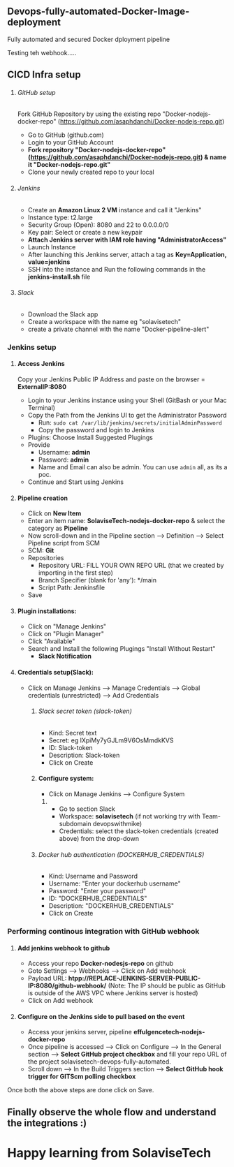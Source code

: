 
## Devops-fully-automated-Docker-Image-deployment
Fully automated and secured Docker dployment pipeline

Testing teh webhook.....

## CICD Infra setup
1) ###### GitHub setup
    Fork GitHub Repository by using the existing repo "Docker-nodejs-docker-repo" (https://github.com/asaphdanchi/Docker-nodejs-repo.git)     
    - Go to GitHub (github.com)
    - Login to your GitHub Account
    - **Fork repository "Docker-nodejs-docker-repo" (https://github.com/asaphdanchi/Docker-nodejs-repo.git) & name it "Docker-nodejs-repo.git"**
    - Clone your newly created repo to your local

2) ###### Jenkins
    - Create an **Amazon Linux 2 VM** instance and call it "Jenkins"
    - Instance type: t2.large
    - Security Group (Open): 8080 and 22 to 0.0.0.0/0
    - Key pair: Select or create a new keypair
    - **Attach Jenkins server with IAM role having "AdministratorAccess"**
    - Launch Instance
    - After launching this Jenkins server, attach a tag as **Key=Application, value=jenkins**
    - SSH into the instance and Run the following commands in the **jenkins-install.sh** file

3) ###### Slack 
    - Download the Slack app
    - Create a workspace with the name eg "solavisetech"
    - create a private channel with the name "Docker-pipeline-alert"

### Jenkins setup
1) #### Access Jenkins
    Copy your Jenkins Public IP Address and paste on the browser = **ExternalIP:8080**
    - Login to your Jenkins instance using your Shell (GitBash or your Mac Terminal)
    - Copy the Path from the Jenkins UI to get the Administrator Password
        - Run: `sudo cat /var/lib/jenkins/secrets/initialAdminPassword`
        - Copy the password and login to Jenkins
    - Plugins: Choose Install Suggested Plugings 
    - Provide 
        - Username: **admin**
        - Password: **admin**
        - Name and Email can also be admin. You can use `admin` all, as its a poc.
    - Continue and Start using Jenkins

2)  #### Pipeline creation
    - Click on **New Item**
    - Enter an item name: **SolaviseTech-nodejs-docker-repo** & select the category as **Pipeline**
    - Now scroll-down and in the Pipeline section --> Definition --> Select Pipeline script from SCM
    - SCM: **Git**
    - Repositories
        - Repository URL: FILL YOUR OWN REPO URL (that we created by importing in the first step)
        - Branch Specifier (blank for 'any'): */main
        - Script Path: Jenkinsfile
    - Save

3)  #### Plugin installations:
    - Click on "Manage Jenkins"
    - Click on "Plugin Manager"
    - Click "Available"
    - Search and Install the following Plugings "Install Without Restart"        
        - **Slack Notification**

4)  #### Credentials setup(Slack):
    - Click on Manage Jenkins --> Manage Credentials --> Global credentials (unrestricted) --> Add Credentials
        1)  ###### Slack secret token (slack-token)
            - Kind: Secret text            
            - Secret: eg lXpiMy7yGJLm9V6OsMmdkKVS
            - ID: Slack-token
            - Description: Slack-token
            - Click on Create                

        2)  #### Configure system:
            - Click on Manage Jenkins --> Configure System

            1)  - Go to section Slack
                - Workspace: **solavisetech** (if not working try with Team-subdomain devopswithmike)
                - Credentials: select the slack-token credentials (created above) from the drop-down    
        3)  ###### Docker hub authentication (DOCKERHUB_CREDENTIALS)
            - Kind: Username and Password            
            - Username: "Enter your dockerhub username"
            - Password: "Enter your password"
            - ID: "DOCKERHUB_CREDENTIALS"
            - Description: "DOCKERHUB_CREDENTIALS"
            - Click on Create 

### Performing continous integration with GitHub webhook

1) #### Add jenkins webhook to github
    - Access your repo **Docker-nodesjs-repo** on github
    - Goto Settings --> Webhooks --> Click on Add webhook 
    - Payload URL: **htpp://REPLACE-JENKINS-SERVER-PUBLIC-IP:8080/github-webhook/**    (Note: The IP should be public as GitHub is outside of the AWS VPC where Jenkins server is hosted)
    - Click on Add webhook

2) #### Configure on the Jenkins side to pull based on the event
    - Access your jenkins server, pipeline **effulgencetech-nodejs-docker-repo**
    - Once pipeline is accessed --> Click on Configure --> In the General section --> **Select GitHub project checkbox** and fill your repo URL of the project solavisetech-devops-fully-automated.
    - Scroll down --> In the Build Triggers section -->  **Select GitHub hook trigger for GITScm polling checkbox**

Once both the above steps are done click on Save.


## Finally observe the whole flow and understand the integrations :) 
# Happy learning from SolaviseTech
